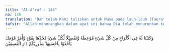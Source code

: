 ```yaml
---
title: "Al-A'raf - 145"
no: 145
translation: "Dan telah Kami tuliskan untuk Musa pada lauh-lauh (Taurat) segala sesuatu sebagai pelajaran dan penjelasan untuk segala hal; maka (Kami berfirman), “Berpegangteguhlah kepadanya dan suruhlah kaummu berpegang kepadanya dengan sebaik-baiknya, Aku akan memperlihatkan kepadamu negeri orang-orang fasik.”   "
tafsir: "Allah menerangkan dalam ayat ini bahwa Dia telah menurunkan kepada Nabi Musa as, beberapa keping lauh yang berisi petunjuk-petunjuk dan pengajaran-pengajaran, janji dan ancaman pokok-pokok agama, berupa pokok-pokok akidah, budi pekerti dan hukum-hukum.\n\nPendapat para ahli berbeda-beda tentang yang dimaksud dengan lauh itu termasuk bagian Kitab Taurat, dan ada yang berpendapat bahwa lauh diturunkan sebelum Kitab Taurat diturunkan. Dari berbagai pendapat itu yang kuat ialah pendapat yang mengatakan bahwa lauh itu adalah wahyu yang pertama diturunkan kepada Musa as, karena itu ia memuat hukum-hukum, akidah, dan keterangan-keterangan yang bersifat umum dan global. Kemudian diturunkan wahyu lain untuk menjelaskan secara berangsur-angsur sesuai dengan keperluan, keadaan masa, dan tempat.\n\nPara ahli tafsir berbeda pendapat tentang jumlah lauh yang diturunkan kepada Nabi Musa as. Ada yang mengatakan sepuluh dan sebagainya. Tidak ada nash yang tegas menerangkan jumlah lauh yang diturunkan itu.\n\nAllah memerintahkan agar Musa berpegang teguh dengan pokok-pokok agama yang telah diturunkan kepadanya, melaksanakan segala petunjuk-petunjuk dan hukum-hukumnya, agar berbahagia hidup di dunia dan di akhirat nanti. Dan Allah memerintahkan agar Musa dan kaumnya berpegang teguh kepada ajaran-ajaran, petunjuk-petunjuk, dan hukum-hukum yang ada di dalam lauh itu. Sehingga Bani Israil akan baik budi-pekertinya, baik ibadahnya, dan tertutuplah pintu-pintu syirik. Jika kamu dan kaummu tidak mengambil dan memegang teguh apa yang telah Kami turunkan dengan sesungguhnya, maka kamu akan menjadi fasik, seperti yang telah dialami oleh kaum ad, samud, dan kaum Firaun dan sebagainya, atau Kami akan memperlihatkan kelak apa yang dialami orang-orang yang tidak mau taat kepada-Ku.\n\nDari ayat-ayat di atas dapat diambil beberapa iktibar (pelajaran) sebagai berikut:\n\n1.Wajib menyampaikan ajaran rasul dengan sungguh-sungguh, sesuai dengan risalah yang dibawa Rasul, agar dengan demikian tercapailah pembentukan umat yang baru, penuh kedamaian di bawah lindungan Tuhan Yang Maha Pengampun. Hal ini dapat dilihat pada perbuatan Rasulullah saw, sendiri. Beliau merupakan suri teladan bagi umatnya dalam mengamalkan perintah-perintah Allah. Hal ini dapat dilihat pada perkataan, perbuatan dan tindakannya. Karena itu orang Arab tertarik kepada agama yang dibawanya, sehingga dalam waktu yang sangat pendek, penduduk Jazirah Arab telah menganut agama Islam. Cara-cara yang dilakukan oleh Rasulullah ini telah dilakukan pula oleh para sahabat dan beberapa khalifah yang terkenal dalam sejarah, maka mereka pun telah berhasil sebagaimana Rasulullah telah berhasil. Dalam pada itu ada pula di antara kaum Muslimin yang telah berbuat kesalahan.\n\n2. Kita lihat dalam sejarah bahwa Bani Israil menjadi bangsa yang besar dan berkuasa di saat mereka melaksanakan dengan baik agama Allah, dan mereka menjadi bangsa terjajah, hidup sengsara di saat mereka memandang enteng dan mengingkari agama Allah.\n\n3.Demikianlah halnya kaum Muslimin, menjadi kuat dan besar di saat mereka melaksanakan dengan baik agama Allah, di saat timbul persaudaraan yang kuat sesama kaum Muslimin, dan mereka menjadi lemah di saat mereka tidak mengacuhkan lagi agama Allah."
---
```


وَكَتَبْنَا لَهٗ فِى الْاَلْوَاحِ مِنْ كُلِّ شَيْءٍ مَّوْعِظَةً وَّتَفْصِيْلًا لِّكُلِّ شَيْءٍۚ فَخُذْهَا بِقُوَّةٍ وَّأْمُرْ قَوْمَكَ يَأْخُذُوْا بِاَحْسَنِهَا ۗسَاُورِيْكُمْ دَارَ الْفٰسِقِيْنَ
